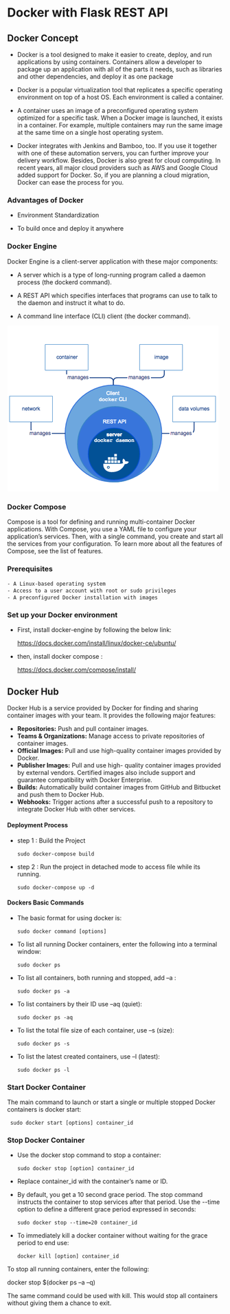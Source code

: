 # Docker with Flask REST API

## Docker Concept

- Docker is a tool designed to make it easier to create, deploy, and run applications by using containers. Containers allow a developer to package up an application with all of the parts it needs, such as libraries and other dependencies, and deploy it as one package

- Docker is a popular virtualization tool that replicates a specific operating environment on top of a host OS. Each environment is called a container.

- A container uses an image of a preconfigured operating system optimized for a specific task. When a Docker image is launched, it exists in a container. For example, multiple containers may run the same image at the same time on a single host operating system.

- Docker integrates with Jenkins and Bamboo, too. If you use it together with one of these automation servers, you can further improve your delivery workflow. Besides, Docker is also great for cloud computing. In recent years, all major cloud providers such as AWS and Google Cloud added support for Docker. So, if you are planning a cloud migration, Docker can ease the process for you.

### Advantages of Docker

- Environment Standardization

- To build once and deploy it anywhere

### Docker Engine

Docker Engine is a client-server application with these major components:

   - A server which is a type of long-running program called a daemon process (the dockerd command).

   - A REST API which specifies interfaces that programs can use to talk to the daemon and instruct it what to do.

   - A command line interface (CLI) client (the docker command).

   <img src ="flow.png">
   
### Docker Compose

Compose is a tool for defining and running multi-container Docker applications. With Compose, you use a YAML file to configure your application’s services. Then, with a single command, you create and start all the services from your configuration. To learn more about all the features of Compose, see the list of features.

### Prerequisites

    - A Linux-based operating system
    - Access to a user account with root or sudo privileges
    - A preconfigured Docker installation with images

### Set up your Docker environment

- First, install docker-engine by following the below link:
  
  https://docs.docker.com/install/linux/docker-ce/ubuntu/

- then, install docker compose :

  https://docs.docker.com/compose/install/

## Docker Hub

Docker Hub is a service provided by Docker for finding and sharing container images with your team. It provides the following major features:

- **Repositories:** Push and pull container images.
- **Teams & Organizations:** Manage access to private repositories of container images.
- **Official Images:** Pull and use high-quality container images provided by Docker.
- **Publisher Images:** Pull and use high- quality container images provided by external vendors. Certified images also include support and guarantee compatibility with Docker Enterprise.
- **Builds:** Automatically build container images from GitHub and Bitbucket and push them to Docker Hub.
- **Webhooks:** Trigger actions after a successful push to a repository to integrate Docker Hub with other services.

#### Deployment Process

- step 1 : Build the Project

      sudo docker-compose build
      
- step 2 : Run the project in detached mode to access file while its running.
  
      sudo docker-compose up -d
  

#### Dockers Basic Commands

- The basic format for using docker is:

      sudo docker command [options]

- To list all running Docker containers, enter the following into a terminal window:

      sudo docker ps

- To list all containers, both running and stopped, add –a :

      sudo docker ps -a

- To list containers by their ID use –aq (quiet):

      sudo docker ps -aq

- To list the total file size of each container, use –s (size):

      sudo docker ps -s

- To list the latest created containers, use –l (latest):

      sudo docker ps -l

###  Start Docker Container

The main command to launch or start a single or multiple stopped Docker containers is docker start:

     sudo docker start [options] container_id 

### Stop Docker Container

- Use the docker stop command to stop a container:

      sudo docker stop [option] container_id
    
- Replace container_id with the container’s name or ID.

- By default, you get a 10 second grace period. The stop command instructs the container to stop services after that period. Use the --time option to define a different grace period expressed in seconds:

      sudo docker stop --time=20 container_id

- To immediately kill a docker container without waiting for the grace period to end use:

      docker kill [option] container_id

To stop all running containers, enter the following:

docker stop $(docker ps –a –q)

The same command could be used with kill. This would stop all containers without giving them a chance to exit.

